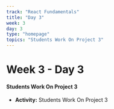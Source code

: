 ```yaml
---
track: "React Fundamentals"
title: "Day 3"
week: 3
day: 3
type: "homepage"
topics: "Students Work On Project 3"
---
```



# Week 3 - Day 3

#### Students Work On Project 3
- **Activity:** Students Work On Project 3